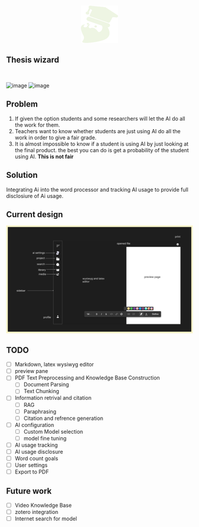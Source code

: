 #

<div align="center">
<img src="logo_wizard/white_logo.svg" width="100" height="100" alt="logo">
</div>

## Thesis wizard

<br/>

![image](https://img.shields.io/badge/Status-Design-blue)
![image](https://img.shields.io/badge/Version-0.0.1-blue)

## Problem

1. If given the option students and some researchers  will let the AI do all the work for them.
2. Teachers want to know whether students are just using AI do all the work in order to give a fair grade.
3. It is almost impossible to know if a student is using AI by just looking at the final product. the best you can do is get a probability of the student using AI. **This is not fair**

## Solution

Integrating Ai into the word processor and tracking AI usage to provide full disclosiure of Ai usage.

## Current design

![alt text](image.png)

## TODO

- [ ] Markdown, latex wysiwyg editor
- [ ] preview pane
- [ ] PDF Text Preprocessing and Knowledge Base Construction
  - [ ] Document Parsing
  - [ ] Text Chunking
- [ ] Information retrival and citation
  - [ ] RAG
  - [ ] Paraphrasing
  - [ ] Citation and refrence generation
- [ ] AI configuration
  - [ ] Custom Model selection
  - [ ] model fine tuning
- [ ] AI usage tracking
- [ ] AI usage disclosure
- [ ] Word count goals
- [ ] User settings
- [ ] Export to PDF

## Future work

- [ ] Video Knowledge Base
- [ ] zotero integration
- [ ] Internet search for model
